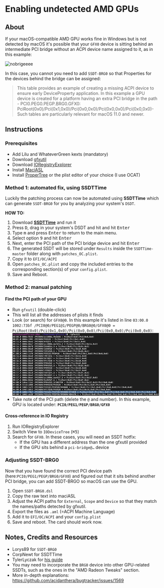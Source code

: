 # Enabling undetected AMD GPUs

## About

If your macOS-compatible AMD GPU works fine in Windows but is not detected by macOS it's possible that your `GFX0` device is sitting behind an intermediate PCI bridge without an ACPI device name assigned to it, as in this example:

![nobrigeeee](https://user-images.githubusercontent.com/76865553/198372013-932cb76e-842d-45ac-a4eb-3c77ee060cde.png)

In this case, you cannot you need to add `SSDT-BRG0` so that Properties for the devices behind the bridge can be assigned:  

> This table provides an example of creating a missing ACPI device to ensure early DeviceProperty application. In this example a GPU device is created for a platform having an extra PCI bridge in the path - PCI0.PEG0.PEGP.BRG0.GFX0: PciRoot(0x0)/Pci(0x1,0x0)/Pci(0x0,0x0)/Pci(0x0,0x0)/Pci(0x0,0x0)- Such tables are particularly relevant for macOS 11.0 and newer.

## Instructions

### Prerequisites
* Add Lilu and WhateverGreen kexts (mandatory)
* Download [gfxutil](https://github.com/acidanthera/gfxutil/releases)
* Download [IORegistryExplorer](https://github.com/vulgo/IORegistryExplorer)
* Install [MaciASL](https://github.com/acidanthera/MaciASL)
* Install [ProperTree](https://github.com/corpnewt/ProperTree) or the plist editor of your choice (I use OCAT)

### Method 1: automated fix, using SSDTTime

Luckily the patching process can now be automated using **SSDTTime** which can generate  `SSDT-BRG0` for you by analyzing your system's `DSDT`.

**HOW TO:**

1. Download [**SSDTTime**](https://github.com/corpnewt/SSDTTime) and run it
2. Press <kbd>D</kbd>, drag in your system's DSDT and hit and hit <kbd>Enter</kbd>
3. Type <kbd>m</kbd> and press <kbd>Enter</kbd> to return to the main menu.
4. Select option <kbd>9</kbd> and hit <kbd>Enter</kbd>
5. Next, enter the PCI path of the PCI bridge device and hit <kbd>Enter</kbd>
6. The generated SSDT will be stored under `Results` inside the `SSDTTime-master` folder along with `patches_OC.plist`.
7. Copy it to `EFI/OC/ACPI`
8. Open `patches_OC.plist` and copy the included entries to the corresponding section(s) of your `config.plist`.
9. Save and Reboot.

### Method 2: manual patching

#### Find the PCI path of your GPU

- Run `gfxutil` (double-click)
- This will list all the addresses of plists it finds
- Look (or search) for `GFX0@0`. In this example it's listed in line `03:00.0 1002:73bf /PCI0@0/PEG1@1/PEGP@0/BRG0@0/GFX0@0 = PciRoot(0x0)/Pci(0x1,0x0)/Pci(0x0,0x0)/Pci(0x0,0x0)/Pci(0x0,0x0)`: </br> ![](https://github.com/TylerLyczak/Unsupported-6900XT-Hackintosh-Fix/blob/master/assets/gfxutil_pic.png?raw=true)
- Take note of the PCI path (delete the `@` and number). In this example, GPU is located under: **`PCI0/PEG1/PEGP/BRG0/GFX0`**

#### Cross-reference in IO Registry

1. Run IORegistryExplorer
2. Switch View to `IODeviceTree` (<kbd>⌘</kbd><kbd>5</kbd>)
3. Search for `GFX0`. In these cases, you will need an SSDT hotfix:
	* If the GPU has a different address than the one gfxutil provided
	* If the GPU sits behind a `pci-bridge@…` device

### Adjusting SSDT-BRG0
Now that you have found the correct PCI device path (here:`PCI0/PEG1/PEGP/BRG0/GFX0`) and figured out that it sits behind another PCI bridge, you can add SSDT-BRGO so macOS can use the GPU.

1. Open `SSDT-BRG0.dsl`
2. Copy the raw text into maciASL
3. Adjust the ACPI paths for `External`, `Scope` and `Device` so that they match the names/paths detected by gfxutil.
4. Export the files as `.aml` (=ACPI Machine Language)
5. Add it to `EFI/OC/ACPI` and your `config.plist`
6. Save and reboot. The card should work now.

## Notes, Credits and Resources
- Lorys89 for `SSDT-BRG0`
- CorpNewt for SSDTTime
- TylerLyczak for [his guide](https://github.com/TylerLyczak/Unsupported-6900XT-Hackintosh-Fix/blob/master/README.md)
- You may need to incorporate the `BRG0` device into other GPU-related SSDTs, such as the 
ones in the "AMD Radeon Tweaks" section.
- More in-depth explanations: https://github.com/acidanthera/bugtracker/issues/1569
